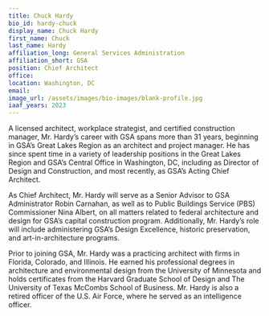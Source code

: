 ```yaml
---
title: Chuck Hardy
bio_id: hardy-chuck
display_name: Chuck Hardy
first_name: Chuck
last_name: Hardy
affiliation_long: General Services Administration
affiliation_short: GSA
position: Chief Architect
office: 
location: Washington, DC
email: 
image_url: /assets/images/bio-images/blank-profile.jpg
iaaf_years: 2023
---
```

A licensed architect, workplace strategist, and certified construction manager, Mr. Hardy’s career with GSA spans more than 31 years, beginning in GSA’s Great Lakes Region as an architect and project manager. He has since spent time in a variety of leadership positions in the Great Lakes Region and GSA’s Central Office in Washington, DC, including as Director of Design and Construction, and most recently, as GSA’s Acting Chief Architect.

As Chief Architect, Mr. Hardy will serve as a Senior Advisor to GSA Administrator Robin Carnahan, as well as to Public Buildings Service (PBS) Commissioner Nina Albert, on all matters related to federal architecture and design for GSA’s capital construction program. Additionally, Mr. Hardy’s role will include administering GSA’s Design Excellence, historic preservation, and art-in-architecture programs.

Prior to joining GSA, Mr. Hardy was a practicing architect with firms in Florida, Colorado, and Illinois. He earned his professional degrees in architecture and environmental design from the University of Minnesota and holds certificates from the Harvard Graduate School of Design and The University of Texas McCombs School of Business. Mr. Hardy is also a retired officer of the U.S. Air Force, where he served as an intelligence officer.